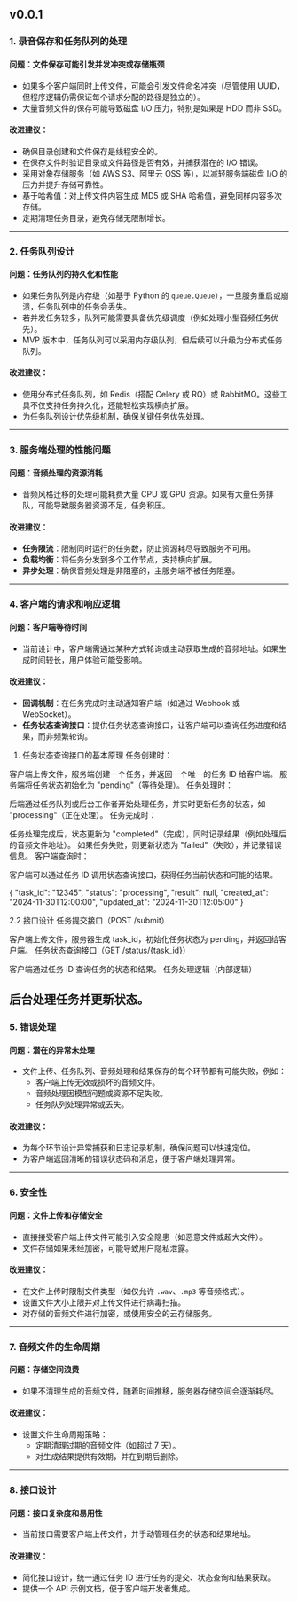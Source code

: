 v0.0.1
---

### **1. 录音保存和任务队列的处理**

#### **问题：文件保存可能引发并发冲突或存储瓶颈**
- 如果多个客户端同时上传文件，可能会引发文件命名冲突（尽管使用 UUID，但程序逻辑仍需保证每个请求分配的路径是独立的）。
- 大量音频文件的保存可能导致磁盘 I/O 压力，特别是如果是 HDD 而非 SSD。

#### **改进建议：**
- 确保目录创建和文件保存是线程安全的。
- 在保存文件时验证目录或文件路径是否有效，并捕获潜在的 I/O 错误。
- 采用对象存储服务（如 AWS S3、阿里云 OSS 等），以减轻服务端磁盘 I/O 的压力并提升存储可靠性。
- 基于哈希值：对上传文件内容生成 MD5 或 SHA 哈希值，避免同样内容多次存储。
- 定期清理任务目录，避免存储无限制增长。

---

### **2. 任务队列设计**

#### **问题：任务队列的持久化和性能**
- 如果任务队列是内存级（如基于 Python 的 `queue.Queue`），一旦服务重启或崩溃，任务队列中的任务会丢失。
- 若并发任务较多，队列可能需要具备优先级调度（例如处理小型音频任务优先）。
- MVP 版本中，任务队列可以采用内存级队列，但后续可以升级为分布式任务队列。
  

#### **改进建议：**
- 使用分布式任务队列，如 Redis（搭配 Celery 或 RQ）或 RabbitMQ。这些工具不仅支持任务持久化，还能轻松实现横向扩展。
- 为任务队列设计优先级机制，确保关键任务优先处理。

---

### **3. 服务端处理的性能问题**

#### **问题：音频处理的资源消耗**
- 音频风格迁移的处理可能耗费大量 CPU 或 GPU 资源。如果有大量任务排队，可能导致服务器资源不足，任务积压。

#### **改进建议：**
- **任务限流**：限制同时运行的任务数，防止资源耗尽导致服务不可用。
- **负载均衡**：将任务分发到多个工作节点，支持横向扩展。
- **异步处理**：确保音频处理是非阻塞的，主服务端不被任务阻塞。

---

### **4. 客户端的请求和响应逻辑**

#### **问题：客户端等待时间**
- 当前设计中，客户端需通过某种方式轮询或主动获取生成的音频地址。如果生成时间较长，用户体验可能受影响。

#### **改进建议：**
- **回调机制**：在任务完成时主动通知客户端（如通过 Webhook 或 WebSocket）。
- **任务状态查询接口**：提供任务状态查询接口，让客户端可以查询任务进度和结果，而非频繁轮询。

1. 任务状态查询接口的基本原理
任务创建时：

客户端上传文件，服务端创建一个任务，并返回一个唯一的任务 ID 给客户端。
服务端将任务状态初始化为 "pending"（等待处理）。
任务处理时：

后端通过任务队列或后台工作者开始处理任务，并实时更新任务的状态，如 "processing"（正在处理）。
任务完成时：

任务处理完成后，状态更新为 "completed"（完成），同时记录结果（例如处理后的音频文件地址）。
如果任务失败，则更新状态为 "failed"（失败），并记录错误信息。
客户端查询时：

客户端可以通过任务 ID 调用状态查询接口，获得任务当前状态和可能的结果。

{
  "task_id": "12345",
  "status": "processing",
  "result": null,
  "created_at": "2024-11-30T12:00:00",
  "updated_at": "2024-11-30T12:05:00"
}

2.2 接口设计
任务提交接口（POST /submit）

客户端上传文件，服务器生成 task_id，初始化任务状态为 pending，并返回给客户端。
任务状态查询接口（GET /status/{task_id}）

客户端通过任务 ID 查询任务的状态和结果。
任务处理逻辑（内部逻辑）

后台处理任务并更新状态。
---

### **5. 错误处理**

#### **问题：潜在的异常未处理**
- 文件上传、任务队列、音频处理和结果保存的每个环节都有可能失败，例如：
  - 客户端上传无效或损坏的音频文件。
  - 音频处理因模型问题或资源不足失败。
  - 任务队列处理异常或丢失。

#### **改进建议：**
- 为每个环节设计异常捕获和日志记录机制，确保问题可以快速定位。
- 为客户端返回清晰的错误状态码和消息，便于客户端处理异常。

---

### **6. 安全性**

#### **问题：文件上传和存储安全**
- 直接接受客户端上传文件可能引入安全隐患（如恶意文件或超大文件）。
- 文件存储如果未经加密，可能导致用户隐私泄露。

#### **改进建议：**
- 在文件上传时限制文件类型（如仅允许 `.wav`、`.mp3` 等音频格式）。
- 设置文件大小上限并对上传文件进行病毒扫描。
- 对存储的音频文件进行加密，或使用安全的云存储服务。

---

### **7. 音频文件的生命周期**

#### **问题：存储空间浪费**
- 如果不清理生成的音频文件，随着时间推移，服务器存储空间会逐渐耗尽。

#### **改进建议：**
- 设置文件生命周期策略：
  - 定期清理过期的音频文件（如超过 7 天）。
  - 对生成结果提供有效期，并在到期后删除。

---

### **8. 接口设计**

#### **问题：接口复杂度和易用性**
- 当前接口需要客户端上传文件，并手动管理任务的状态和结果地址。

#### **改进建议：**
- 简化接口设计，统一通过任务 ID 进行任务的提交、状态查询和结果获取。
- 提供一个 API 示例文档，便于客户端开发者集成。

